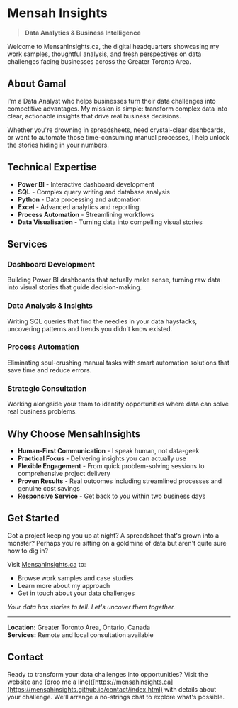 # Mensah Insights

> **Data Analytics & Business Intelligence**

Welcome to MensahInsights.ca, the digital headquarters showcasing my work samples, thoughtful analysis, and fresh perspectives on data challenges facing businesses across the Greater Toronto Area.

## About Gamal

I'm a Data Analyst who helps businesses turn their data challenges into competitive advantages. My mission is simple: transform complex data into clear, actionable insights that drive real business decisions.

Whether you're drowning in spreadsheets, need crystal-clear dashboards, or want to automate those time-consuming manual processes, I help unlock the stories hiding in your numbers.

## Technical Expertise

- **Power BI** - Interactive dashboard development
- **SQL** - Complex query writing and database analysis
- **Python** - Data processing and automation
- **Excel** - Advanced analytics and reporting
- **Process Automation** - Streamlining workflows
- **Data Visualisation** - Turning data into compelling visual stories

## Services

### Dashboard Development
Building Power BI dashboards that actually make sense, turning raw data into visual stories that guide decision-making.

### Data Analysis & Insights
Writing SQL queries that find the needles in your data haystacks, uncovering patterns and trends you didn't know existed.

### Process Automation
Eliminating soul-crushing manual tasks with smart automation solutions that save time and reduce errors.

### Strategic Consultation
Working alongside your team to identify opportunities where data can solve real business problems.

## Why Choose MensahInsights

- **Human-First Communication** - I speak human, not data-geek
- **Practical Focus** - Delivering insights you can actually use
- **Flexible Engagement** - From quick problem-solving sessions to comprehensive project delivery
- **Proven Results** - Real outcomes including streamlined processes and genuine cost savings
- **Responsive Service** - Get back to you within two business days

## Get Started

Got a project keeping you up at night? A spreadsheet that's grown into a monster? Perhaps you're sitting on a goldmine of data but aren't quite sure how to dig in?

Visit [MensahInsights.ca](https://mensahinsights.ca) to:
- Browse work samples and case studies
- Learn more about my approach
- Get in touch about your data challenges

*Your data has stories to tell. Let's uncover them together.*

---

**Location:** Greater Toronto Area, Ontario, Canada  
**Services:** Remote and local consultation available

## Contact

Ready to transform your data challenges into opportunities? Visit the website and [drop me a line]([https://mensahinsights.ca](https://mensahinsights.github.io/contact/index.html) with details about your challenge. We'll arrange a no-strings chat to explore what's possible.
